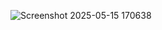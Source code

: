 ![Screenshot 2025-05-15 170638](https://github.com/user-attachments/assets/2c73f222-6384-4ba7-b5c7-cd4e9898124f)
